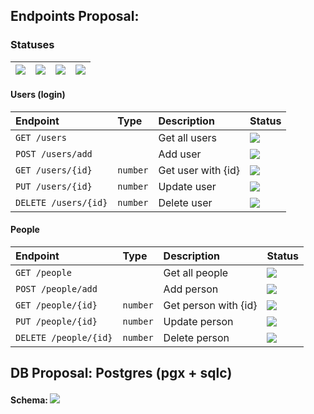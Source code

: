 ## Endpoints Proposal:

### Statuses

| ![](https://img.shields.io/badge/To%20Do-D20F39) | ![](https://img.shields.io/badge/Test-FE640B) | ![](https://img.shields.io/badge/WIP-DF8E1D) | ![](https://img.shields.io/badge/Done-40A02B) |
|:-------------------------------------------------|:----------------------------------------------|:---------------------------------------------|:----------------------------------------------|


#### Users (login)

| Endpoint             | Type     | Description        | Status                                           |
|:---------------------|:---------|:-------------------|:-------------------------------------------------|
| `GET /users`         |          | Get all users      | ![](https://img.shields.io/badge/Test-FE640B)    |
| `POST /users/add`    |          | Add user           | ![](https://img.shields.io/badge/To%20Do-D20F39) |
| `GET /users/{id}`    | `number` | Get user with {id} | ![](https://img.shields.io/badge/Test-FE640B)    |
| `PUT /users/{id}`    | `number` | Update user        | ![](https://img.shields.io/badge/To%20Do-D20F39) |
| `DELETE /users/{id}` | `number` | Delete user        | ![](https://img.shields.io/badge/To%20Do-D20F39) |


#### People

| Endpoint              | Type     | Description          | Status                                           |
|:----------------------|:---------|:---------------------|:-------------------------------------------------|
| `GET /people`         |          | Get all people       | ![](https://img.shields.io/badge/WIP-DF8E1D)     |
| `POST /people/add`    |          | Add person           | ![](https://img.shields.io/badge/Test-FE640B)    |
| `GET /people/{id}`    | `number` | Get person with {id} | ![](https://img.shields.io/badge/WIP-DF8E1D)     |
| `PUT /people/{id}`    | `number` | Update person        | ![](https://img.shields.io/badge/To%20Do-D20F39) |
| `DELETE /people/{id}` | `number` | Delete person        | ![](https://img.shields.io/badge/To%20Do-D20F39) |


## DB Proposal: Postgres (pgx + sqlc)

#### Schema: ![](https://img.shields.io/badge/To%20Do-D20F39)
